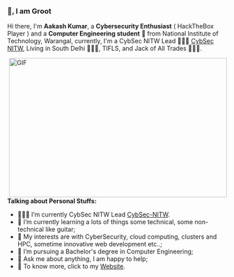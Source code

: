 ### 👋, I am Groot


Hi there, I'm **Aakash Kumar**, a **Cybersecurity Enthusiast** ( HackTheBox Player ) and a **Computer Engineering student** 🚀 from National Institute of Technology, Warangal, currently, I'm a CybSec NITW Lead 🙍🏽‍♂️ [CybSec NITW](https://github.com/CybSec-NITW), Living in South Delhi 👨🏽‍💻, TIFLS, and Jack of All Trades 👨🏽‍💼. 

  <img align="right" alt="GIF" src="https://github.com/abhisheknaiidu/abhisheknaiidu/blob/master/code.gif?raw=true" width="500" height="320" />

**Talking about Personal Stuffs:**

- 👨🏽‍💻 I’m currently CybSec NITW Lead [CybSec-NITW](https://www.cybsec.in/).
- 🌱 I’m currently learning a lots of things some technical, some non-technical like guitar; 
- 🤔 My interests are with CyberSecurity, cloud computing, clusters and HPC, sometime innovative web development etc..;
- 💼 I’m pursuing a Bachelor's degree in Computer Engineering;
- 💬 Ask me about anything, I am happy to help;
- 📝 To know more, click to my [Website](https://www.aakash-kumar.me).
